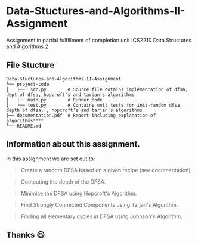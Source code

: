 # Data-Stuctures-and-Algorithms-II-Assignment
Assignment  in partial fulfillment of completion unit ICS2210 Data Structures and Algorithms 2


## File Stucture

```
Data-Stuctures-and-Algorithms-II-Assignment
└── project-code
│   ├──  src.py        # Source file cotains implementation of dfsa, dept of dfsa, hopcroft's and tarjan's algorithms
│   ├── main.py        # Runner code
│   └── test.py        # Contains unit tests for init-random dfsa, depth of dfsa, , hopcroft's and tarjan's algorithms
├── documentation.pdf  # Report including explanation of algorithms****
└── README.md       
```
## Information about this assignment.

In this assignment we are set out to: 
> Create a random DFSA based on a given recipe (see documentation).

> Computing the depth of the DFSA.

> Minimise the DFSA using Hopcroft's Algorithm.

> Find Strongly Connected Components using Tarjan's Algorithm.

> Finding all elementary cycles in DFSA using Johnson's Algorithm.
  

## Thanks :smiley:
